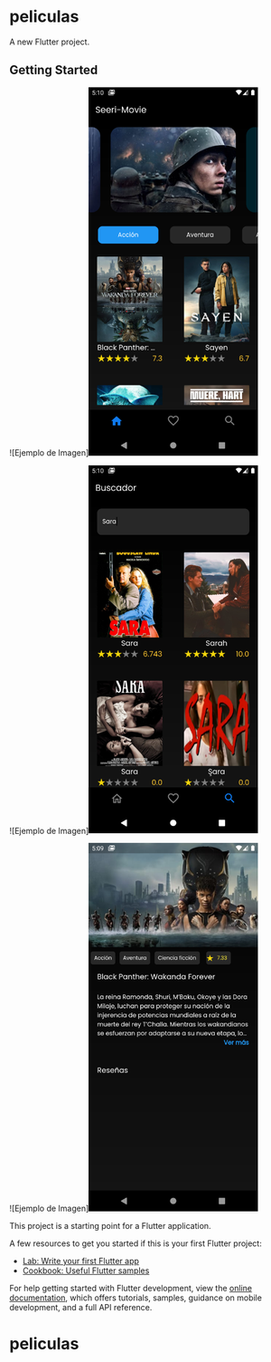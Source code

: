 # peliculas

A new Flutter project.

## Getting Started

![Ejemplo de Imagen]<img src="Screenshot_1679177403.png" alt="Ejemplo de Imagen" width="300"/>

![Ejemplo de Imagen]<img src="Screenshot_1679177416.png" alt="Ejemplo de Imagen" width="300"/>

![Ejemplo de Imagen]<img src="Screenshot_1679177397.png" alt="Ejemplo de Imagen" width="300"/>




This project is a starting point for a Flutter application.

A few resources to get you started if this is your first Flutter project:

- [Lab: Write your first Flutter app](https://docs.flutter.dev/get-started/codelab)
- [Cookbook: Useful Flutter samples](https://docs.flutter.dev/cookbook)

For help getting started with Flutter development, view the
[online documentation](https://docs.flutter.dev/), which offers tutorials,
samples, guidance on mobile development, and a full API reference.
# peliculas
